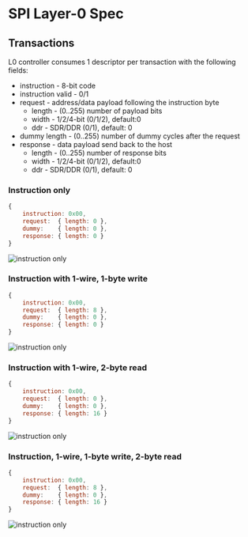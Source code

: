 # SPI Layer-0 Spec

## Transactions

L0 controller consumes 1 descriptor per transaction with the following fields:

  * instruction - 8-bit code
  * instruction valid - 0/1
  * request - address/data payload following the instruction byte
    * length - (0..255) number of payload bits
    * width  - 1/2/4-bit (0/1/2), default:0
    * ddr    - SDR/DDR (0/1), default: 0
  * dummy length - (0..255) number of dummy cycles after the request
  * response - data payload send back to the host
    * length - (0..255) number of response bits
    * width  - 1/2/4-bit (0/1/2), default:0
    * ddr    - SDR/DDR (0/1), default: 0

### Instruction only

```js
{
    instruction: 0x00,
    request:  { length: 0 },
    dummy:    { length: 0 },
    response: { length: 0 }
}
```
![instruction only](https://rawgit.com/drom/spi/master/img/inst.wavedrom.svg)

### Instruction with 1-wire, 1-byte write

```js
{
    instruction: 0x00,
    request:  { length: 8 },
    dummy:    { length: 0 },
    response: { length: 0 }
}
```
![instruction only](https://rawgit.com/drom/spi/master/img/data.wavedrom.svg)

### Instruction with 1-wire, 2-byte read

```js
{
    instruction: 0x00,
    request:  { length: 0 },
    dummy:    { length: 0 },
    response: { length: 16 }
}
```
![instruction only](https://rawgit.com/drom/spi/master/img/coo.wavedrom.svg)

### Instruction, 1-wire, 1-byte write, 2-byte read

```js
{
    instruction: 0x00,
    request:  { length: 8 },
    dummy:    { length: 0 },
    response: { length: 16 }
}
```

![instruction only](https://rawgit.com/drom/spi/master/img/cioo.wavedrom.svg)

